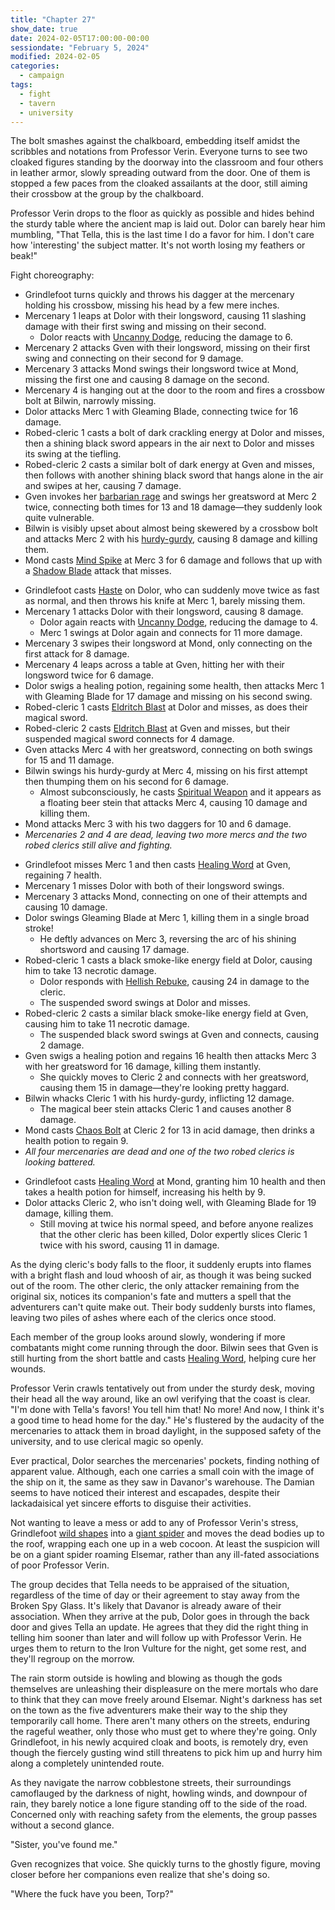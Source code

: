 ```yaml
---
title: "Chapter 27"
show_date: true
date: 2024-02-05T17:00:00-00:00
sessiondate: "February 5, 2024"
modified: 2024-02-05
categories:
  - campaign
tags:
  - fight
  - tavern
  - university
---
```


The bolt smashes against the chalkboard, embedding itself amidst the scribbles and
notations from Professor Verin. Everyone turns to see two cloaked figures standing by
the doorway into the classroom and four others in leather armor, slowly spreading
outward from the door. One of them is stopped a few paces from the cloaked assailants
at the door, still aiming their crossbow at the group by the chalkboard.

Professor Verin drops to the floor as quickly as possible and hides behind the sturdy
table where the ancient map is laid out. Dolor can barely hear him mumbling, "That Tella,
this is the last time I do a favor for him. I don't care how 'interesting' the subject
matter. It's not worth losing my feathers or beak!"

Fight choreography:

<!-- Initiative rolls
  Gven - 10
  Bilwin - 7
  Grindlefoot - 16
  Mond - 3
  Dolor - 12 -->

<!-- Round 1 -->
* Grindlefoot turns quickly and throws his dagger at the mercenary holding his crossbow,
  missing his head by a few mere inches.
* Mercenary 1 leaps at Dolor with their longsword, causing 11 slashing damage with their
  first swing and missing on their second.
  * Dolor reacts with [Uncanny Dodge](https://www.dndbeyond.com/classes/rogue#UncannyDodge-347),
    reducing the damage to 6.
* Mercenary 2 attacks Gven with their longsword, missing on their first swing and connecting
  on their second for 9 damage.
* Mercenary 3 attacks Mond swings their longsword twice at Mond, missing the first one and
  causing 8 damage on the second.
* Mercenary 4 is hanging out at the door to the room and fires a crossbow bolt at Bilwin,
  narrowly missing.
* Dolor attacks Merc 1 with Gleaming Blade, connecting twice for 16 damage.
* Robed-cleric 1 casts a bolt of dark crackling energy at Dolor and misses, then a shining black sword
  appears in the air next to Dolor and misses its swing at the tiefling.
* Robed-cleric 2 casts a similar bolt of dark energy at Gven and misses, then follows with another
  shining black sword that hangs alone in the air and swipes at her, causing 7 damage.
* Gven invokes her [barbarian rage](https://www.thegamer.com/dungeons-dragons-dnd-barbarian-rage-explained-guide/)
  and swings her greatsword at Merc 2 twice, connecting both times for 13 and 18 damage—they
  suddenly look quite vulnerable.
* Bilwin is visibly upset about almost being skewered by a crossbow bolt and attacks Merc 2
  with his [hurdy-gurdy](https://en.wikipedia.org/wiki/Hurdy-gurdy), causing 8 damage and killing them.
* Mond casts [Mind Spike](http://dnd5e.wikidot.com/spell:mind-spike) at Merc 3 for 6 damage and
  follows that up with a [Shadow Blade](http://dnd5e.wikidot.com/spell:shadow-blade) attack that misses.

<!-- Round 2 -->
* Grindlefoot casts [Haste](https://www.dndbeyond.com/spells/haste) on Dolor, who can suddenly
  move twice as fast as normal, and then throws his knife at Merc 1, barely missing them.
* Mercenary 1 attacks Dolor with their longsword, causing 8 damage.
  * Dolor again reacts with [Uncanny Dodge](https://www.dndbeyond.com/classes/rogue#UncannyDodge-347),
    reducing the damage to 4.
  * Merc 1 swings at Dolor again and connects for 11 more damage.
* Mercenary 3 swipes their longsword at Mond, only connecting on the first attack for 8 damage.
* Mercenary 4 leaps across a table at Gven, hitting her with their longsword twice for 6 damage.
* Dolor swigs a healing potion, regaining some health, then attacks Merc 1 with Gleaming Blade
  for 17 damage and missing on his second swing.
* Robed-cleric 1 casts [Eldritch Blast](https://www.dndbeyond.com/spells/eldritch-blast) at Dolor
  and misses, as does their magical sword.
* Robed-cleric 2 casts [Eldritch Blast](https://www.dndbeyond.com/spells/eldritch-blast) at Gven
  and misses, but their suspended magical sword connects for 4 damage.
* Gven attacks Merc 4 with her greatsword, connecting on both swings for 15 and 11 damage.
* Bilwin swings his hurdy-gurdy at Merc 4, missing on his first attempt then thumping them on his
  second for 6 damage.
  * Almost subconsciously, he casts [Spiritual Weapon](https://www.dndbeyond.com/spells/spiritual-weapon)
    and it appears as a floating beer stein that attacks Merc 4, causing 10 damage and killing them.
* Mond attacks Merc 3 with his two daggers for 10 and 6 damage.
* _Mercenaries 2 and 4 are dead, leaving two more mercs and the two robed clerics still alive and fighting._

<!-- Round 3 -->
* Grindlefoot misses Merc 1 and then casts [Healing Word](https://www.dndbeyond.com/spells/healing-word)
  at Gven, regaining 7 health.
* Mercenary 1 misses Dolor with both of their longsword swings.
* Mercenary 3 attacks Mond, connecting on one of their attempts and causing 10 damage.
* Dolor swings Gleaming Blade at Merc 1, killing them in a single broad stroke!
  * He deftly advances on Merc 3, reversing the arc of his shining shortsword and causing 17 damage.
* Robed-cleric 1 casts a black smoke-like energy field at Dolor, causing him to take 13 necrotic damage.
  * Dolor responds with [Hellish Rebuke](https://www.dndbeyond.com/spells/hellish-rebuke), causing
    24 in damage to the cleric.
  * The suspended sword swings at Dolor and misses.
* Robed-cleric 2 casts a similar black smoke-like energy field at Gven, causing him to take 11 necrotic damage.
  * The suspended black sword swings at Gven and connects, causing 2 damage.
* Gven swigs a healing potion and regains 16 health then attacks Merc 3 with her greatsword for 16 damage,
  killing them instantly.
  * She quickly moves to Cleric 2 and connects with her greatsword, causing them 15 in damage—they're
    looking pretty haggard.
* Bilwin whacks Cleric 1 with his hurdy-gurdy, inflicting 12 damage.
  * The magical beer stein attacks Cleric 1 and causes another 8 damage.
* Mond casts [Chaos Bolt](http://dnd5e.wikidot.com/spell:chaos-bolt) at Cleric 2 for 13 in acid damage,
  then drinks a health potion to regain 9.
* _All four mercenaries are dead and one of the two robed clerics is looking battered._

<!-- Round 4 -->
* Grindlefoot casts [Healing Word](https://www.dndbeyond.com/spells/healing-word) at Mond, granting him
  10 health and then takes a health potion for himself, increasing his helth by 9.
* Dolor attacks Cleric 2, who isn't doing well, with Gleaming Blade for 19 damage, killing them.
  * Still moving at twice his normal speed, and before anyone realizes that the other cleric has been killed,
    Dolor expertly slices Cleric 1 twice with his sword, causing 11 in damage.

As the dying cleric's body falls to the floor, it suddenly erupts into flames with a bright flash and loud whoosh
of air, as though it was being sucked out of the room. The other cleric, the only attacker remaining from the
original six, notices its companion's fate and mutters a spell that the adventurers can't quite make out. Their
body suddenly bursts into flames, leaving two piles of ashes where each of the clerics once stood.

Each member of the group looks around slowly, wondering if more combatants might come running through
the door. Bilwin sees that Gven is still hurting from the short battle and casts
[Healing Word](https://www.dndbeyond.com/spells/healing-word), helping cure her wounds.

Professor Verin crawls tentatively out from under the sturdy desk, moving their head all the
way around, like an owl verifying that the coast is clear. "I'm done with Tella's favors! You
tell him that! No more! And now, I think it's a good time to head home for the day." He's flustered
by the audacity of the mercenaries to attack them in broad daylight, in the supposed safety
of the university, and to use clerical magic so openly.

Ever practical, Dolor searches the mercenaries' pockets, finding nothing of apparent value. Although,
each one carries a small coin with the image of the ship on it, the same as they saw in Davanor's
warehouse. The Damian seems to have noticed their interest and escapades, despite their lackadaisical
yet sincere efforts to disguise their activities.

Not wanting to leave a mess or add to any of Professor Verin's stress, Grindlefoot
[wild shapes](https://www.dndbeyond.com/posts/635-druid-101-wild-shape-guide) into a
[giant spider](https://www.dndbeyond.com/monsters/16895-giant-spider) and moves the dead bodies up to
the roof, wrapping each one up in a web cocoon. At least the suspicion will be on a giant spider roaming
Elsemar, rather than any ill-fated associations of poor Professor Verin.

The group decides that Tella needs to be appraised of the situation, regardless of the time of day
or their agreement to stay away from the Broken Spy Glass. It's likely that Davanor is already aware
of their association. When they arrive at the pub, Dolor goes in through the back door and gives
Tella an update. He agrees that they did the right thing in telling him sooner than later and will
follow up with Professor Verin. He urges them to return to the Iron Vulture for the night, get some
rest, and they'll regroup on the morrow.

The rain storm outside is howling and blowing as though the gods themselves are unleashing their
displeasure on the mere mortals who dare to think that they can move freely around Elsemar. Night's
darkness has set on the town as the five adventurers make their way to the ship they temporarily
call home. There aren't many others on the streets, enduring the rageful weather, only those who must
get to where they're going. Only Grindlefoot, in his newly acquired cloak and boots, is remotely
dry, even though the fiercely gusting wind still threatens to pick him up and hurry him along a
completely unintended route.

As they navigate the narrow cobblestone streets, their surroundings camoflauged by the darkness of
night, howling winds, and downpour of rain, they barely notice a lone figure standing off to the side
of the road. Concerned only with reaching safety from the elements, the group passes without a
second glance.

"Sister, you've found me."

Gven recognizes that voice. She quickly turns to the ghostly figure, moving closer before her
companions even realize that she's doing so. 

"Where the fuck have you been, Torp?"

<!-- em dash: — | kebyoard shortcut = Option + Shift + Dash (-) -->
<!-- https://oatcookies.neocities.org/dndmoney to convert copper, silver, gold, and more into CP -->
<!--
    Lists of spells for the classes:
    - Cleric spells: https://www.dndbeyond.com/spells/class/cleric 
    - Druid spells: https://www.dndbeyond.com/spells/class/druid
    - Sorcerer spells: https://www.dndbeyond.com/spells/class/sorcerer
    Monsters: https://www.dndbeyond.com/monsters
-->
